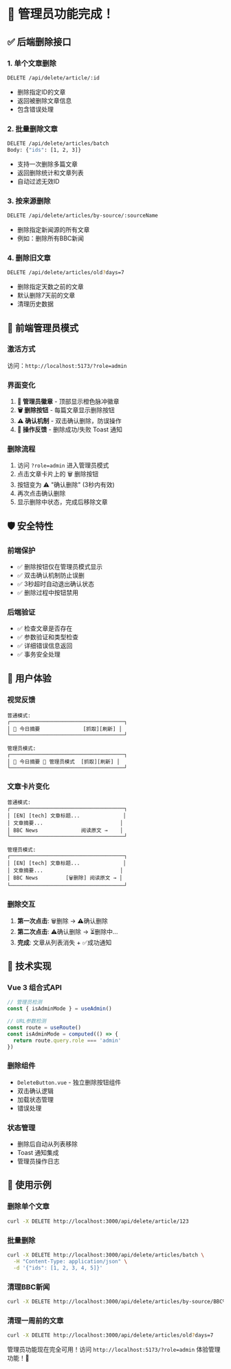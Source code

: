 # 🔧 管理员功能完成！

## ✅ 后端删除接口

### 1. **单个文章删除**
```bash
DELETE /api/delete/article/:id
```
- 删除指定ID的文章
- 返回被删除文章信息
- 包含错误处理

### 2. **批量删除文章**
```bash
DELETE /api/delete/articles/batch
Body: {"ids": [1, 2, 3]}
```
- 支持一次删除多篇文章
- 返回删除统计和文章列表
- 自动过滤无效ID

### 3. **按来源删除**
```bash
DELETE /api/delete/articles/by-source/:sourceName
```
- 删除指定新闻源的所有文章
- 例如：删除所有BBC新闻

### 4. **删除旧文章**
```bash
DELETE /api/delete/articles/old?days=7
```
- 删除指定天数之前的文章
- 默认删除7天前的文章
- 清理历史数据

## 🎯 前端管理员模式

### **激活方式**
访问：`http://localhost:5173/?role=admin`

### **界面变化**
1. **🔧 管理员徽章** - 顶部显示橙色脉冲徽章
2. **🗑️ 删除按钮** - 每篇文章显示删除按钮
3. **⚠️ 确认机制** - 双击确认删除，防误操作
4. **💬 操作反馈** - 删除成功/失败 Toast 通知

### **删除流程**
1. 访问 `?role=admin` 进入管理员模式
2. 点击文章卡片上的 🗑️ 删除按钮
3. 按钮变为 ⚠️ "确认删除" (3秒内有效)
4. 再次点击确认删除
5. 显示删除中状态，完成后移除文章

## 🛡️ 安全特性

### **前端保护**
- ✅ 删除按钮仅在管理员模式显示
- ✅ 双击确认机制防止误删
- ✅ 3秒超时自动退出确认状态
- ✅ 删除过程中按钮禁用

### **后端验证**
- ✅ 检查文章是否存在
- ✅ 参数验证和类型检查
- ✅ 详细错误信息返回
- ✅ 事务安全处理

## 📱 用户体验

### **视觉反馈**
```
普通模式:
┌─────────────────────────────────────┐
│ 📅 今日摘要              [抓取][刷新] │
└─────────────────────────────────────┘

管理员模式:
┌─────────────────────────────────────┐
│ 📅 今日摘要 🔧 管理员模式  [抓取][刷新] │
└─────────────────────────────────────┘
```

### **文章卡片变化**
```
普通模式:
┌─────────────────────────────────────┐
│ [EN] [tech] 文章标题...              │
│ 文章摘要...                         │
│ BBC News              阅读原文 →    │
└─────────────────────────────────────┘

管理员模式:
┌─────────────────────────────────────┐
│ [EN] [tech] 文章标题...              │
│ 文章摘要...                         │
│ BBC News         [🗑️删除] 阅读原文 → │
└─────────────────────────────────────┘
```

### **删除交互**
1. **第一次点击**: 🗑️删除 → ⚠️确认删除
2. **第二次点击**: ⚠️确认删除 → ⏳删除中...
3. **完成**: 文章从列表消失 + ✅成功通知

## 🔧 技术实现

### **Vue 3 组合式API**
```typescript
// 管理员检测
const { isAdminMode } = useAdmin()

// URL参数检测
const route = useRoute()
const isAdminMode = computed(() => {
  return route.query.role === 'admin'
})
```

### **删除组件**
- `DeleteButton.vue` - 独立删除按钮组件
- 双击确认逻辑
- 加载状态管理
- 错误处理

### **状态管理**
- 删除后自动从列表移除
- Toast 通知集成
- 管理员操作日志

## 🚀 使用示例

### **删除单个文章**
```bash
curl -X DELETE http://localhost:3000/api/delete/article/123
```

### **批量删除**
```bash
curl -X DELETE http://localhost:3000/api/delete/articles/batch \
  -H "Content-Type: application/json" \
  -d '{"ids": [1, 2, 3, 4, 5]}'
```

### **清理BBC新闻**
```bash
curl -X DELETE http://localhost:3000/api/delete/articles/by-source/BBC%20News
```

### **清理一周前的文章**
```bash
curl -X DELETE http://localhost:3000/api/delete/articles/old?days=7
```

管理员功能现在完全可用！访问 `http://localhost:5173/?role=admin` 体验管理功能！🎉